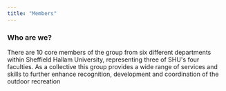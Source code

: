 ```yaml
---
title: "Members"
---
```


### Who are we?

There are 10 core members of the group from six different departments within
Sheffield Hallam University, representing three of SHU's four faculties. As a
collective this group provides a wide range of services and skills to further
enhance recognition, development and coordination of the outdoor recreation
